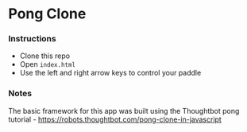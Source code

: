 # Pong Clone

### Instructions

- Clone this repo
- Open `index.html`
- Use the left and right arrow keys to control your paddle

### Notes
The basic framework for this app was built using the Thoughtbot pong tutorial - https://robots.thoughtbot.com/pong-clone-in-javascript
